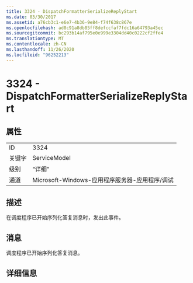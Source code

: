 ```yaml
---
title: 3324 - DispatchFormatterSerializeReplyStart
ms.date: 03/30/2017
ms.assetid: a76cb3c1-e6e7-4b36-9e84-f74f638c867e
ms.openlocfilehash: ad8c91a8db85ff8defccfaf7fdc16a64793a45ec
ms.sourcegitcommit: bc293b14af795e0e999e3304dd40c0222cf2ffe4
ms.translationtype: MT
ms.contentlocale: zh-CN
ms.lasthandoff: 11/26/2020
ms.locfileid: "96252213"
---
```

# <a name="3324---dispatchformatterserializereplystart"></a>3324 - DispatchFormatterSerializeReplyStart

## <a name="properties"></a>属性  
  
|||  
|-|-|  
|ID|3324|  
|关键字|ServiceModel|  
|级别|“详细”|  
|通道|Microsoft-Windows-应用程序服务器-应用程序/调试|  
  
## <a name="description"></a>描述  

 在调度程序已开始序列化答复消息时，发出此事件。  
  
## <a name="message"></a>消息  

 调度程序已开始序列化答复消息。  
  
## <a name="details"></a>详细信息
